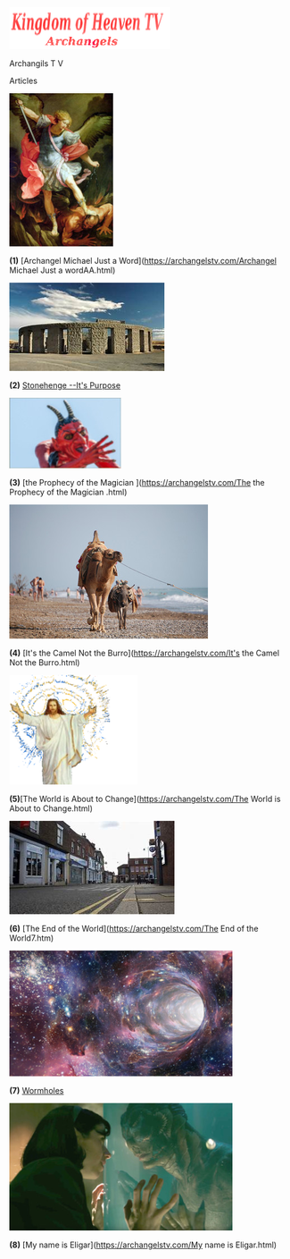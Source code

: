 
![](images/logo_main.png)


Archangils  T V

Articles


![](images/10.jpg)

**(1)** [Archangel Michael Just a Word](https://archangelstv.com/Archangel Michael Just a wordAA.html)

![](images/stonrhenge.jpg)

**(2)** [Stonehenge --It's Purpose](http://archangelstv.com/Stonehenge.html)

![](images/belicamp.jpg)

**(3)** [the Prophecy of the Magician ](https://archangelstv.com/The the Prophecy of the Magician .html)

![](images/camel1.jpg)

**(4)** [It's the Camel Not the Burro](https://archangelstv.com/It's the Camel Not the Burro.html)

![](images/user3_bg.png)

**(5)**[The World is About to Change](https://archangelstv.com/The World is About to Change.html)

![](images/end6.jpg)

**(6)** [The End of the World](https://archangelstv.com/The End of the World7.htm)

![](images/What-is-a-Wormhole.jpg)
  
**(7)** [Wormholes](https://archangelstv.com/Wormholes.html)

![](images/8.jpg)

**(8)** [My name is Eligar](https://archangelstv.com/My name is Eligar.html)
